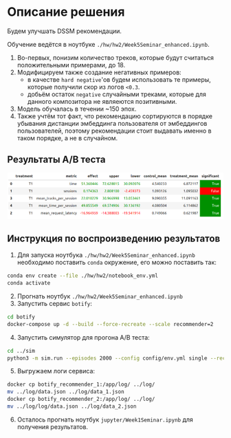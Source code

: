 # Описание решения

Будем улучшать DSSM рекомендации.

Обучение ведётся в ноутбуке `./hw/hw2/Week5Seminar_enhanced.ipynb`.

1. Во-первых, понизим количество треков, которые будут считаться положительными примерами, до 18. 
2. Модифицируем также создание негативных примеров:
    * в качестве `hard negative`'ов будем использовать те примеры, которые получили скор из логов `<0.3`.
    * добьём остаток `negative` случайными треками, которые для данного композитора не являеются позитивными.
3. Модель обучалась в течении ~150 эпох.
4. Также учтём тот факт, что рекомендацию сортируются в порядке убывания дистанции эмбеддинга пользователя от эмбеддингов пользователей, поэтому рекомендации стоит выдавать именно в таком порядке, а не в случайном.


## Результаты A/B теста

![](./images/AB_results.png)


## Инструкция по воспроизведению результатов

1. Для запуска ноутбука `./hw/hw2/Week5Seminar_enhanced.ipynb` необходимо поставить `conda` окружение, его можно поставить так:
```bash
conda env create --file ./hw/hw2/notebook_env.yml
conda activate
```
2. Прогнать ноутбук `./hw/hw2/Week5Seminar_enhanced.ipynb`
3. Запустить сервис `botify`:
```bash
cd botify
docker-compose up -d --build --force-recreate --scale recommender=2
```
4. Запустить симулятор для прогона A/B теста:
```sh
cd ../sim
python3 -m sim.run --episodes 2000 --config config/env.yml single --recommender remote --seed 31337
```
5. Выгружаем логи сервиса:
```bash
docker cp botify_recommender_1:/app/log/ ../log/
mv ../log/data.json ../log/data_1.json
docker cp botify_recommender_2:/app/log/ ../log/
mv ../log/log/data.json ../log/data_2.json
```
6. Осталось прогнать ноутбук `jupyter/Week1Seminar.ipynb` для получения результатов.
